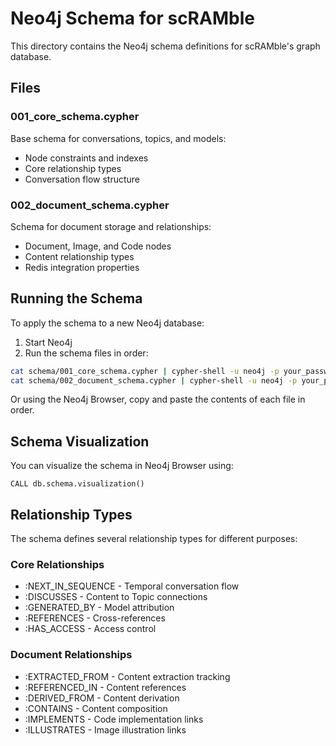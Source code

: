 # Neo4j Schema for scRAMble

This directory contains the Neo4j schema definitions for scRAMble's graph database.

## Files

### 001_core_schema.cypher
Base schema for conversations, topics, and models:
- Node constraints and indexes
- Core relationship types
- Conversation flow structure

### 002_document_schema.cypher
Schema for document storage and relationships:
- Document, Image, and Code nodes
- Content relationship types
- Redis integration properties

## Running the Schema

To apply the schema to a new Neo4j database:

1. Start Neo4j
2. Run the schema files in order:

```bash
cat schema/001_core_schema.cypher | cypher-shell -u neo4j -p your_password
cat schema/002_document_schema.cypher | cypher-shell -u neo4j -p your_password
```

Or using the Neo4j Browser, copy and paste the contents of each file in order.

## Schema Visualization

You can visualize the schema in Neo4j Browser using:

```cypher
CALL db.schema.visualization()
```

## Relationship Types

The schema defines several relationship types for different purposes:

### Core Relationships
- :NEXT_IN_SEQUENCE - Temporal conversation flow
- :DISCUSSES - Content to Topic connections
- :GENERATED_BY - Model attribution
- :REFERENCES - Cross-references
- :HAS_ACCESS - Access control

### Document Relationships
- :EXTRACTED_FROM - Content extraction tracking
- :REFERENCED_IN - Content references
- :DERIVED_FROM - Content derivation
- :CONTAINS - Content composition
- :IMPLEMENTS - Code implementation links
- :ILLUSTRATES - Image illustration links
